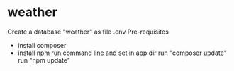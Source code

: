 # weather

Create a database "weather" as file .env
Pre-requisites
- install composer
- install npm
run command line and set in app dir 
run "composer update"
run "npm update"
